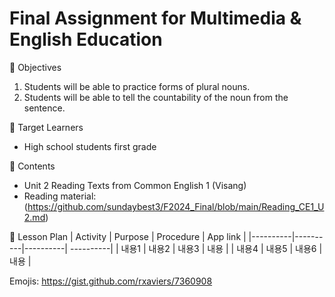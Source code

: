 # Final Assignment for Multimedia & English Education

🌲 Objectives
   1. Students will be able to practice forms of plural nouns.
   2. Students will be able to tell the countability of the noun from the sentence.

🌲 Target Learners
  - High school students first grade 

🌲 Contents
  - Unit 2 Reading Texts from Common English 1 (Visang)
  - Reading material: (https://github.com/sundaybest3/F2024_Final/blob/main/Reading_CE1_U2.md)

   
🌲 Lesson Plan
| Activity | Purpose | Procedure | App link | 
|----------|----------|----------| ----------|
| 내용1    | 내용2    | 내용3    | 내용        |
| 내용4    | 내용5    | 내용6    | 내용        |
   















Emojis: https://gist.github.com/rxaviers/7360908
